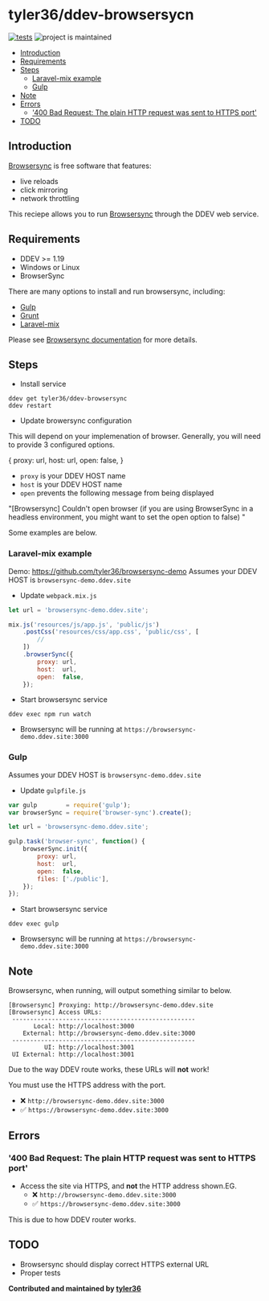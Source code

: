 # tyler36/ddev-browsersycn <!-- omit in toc -->

[![tests](https://github.com/tyler36/ddev-browsersync/actions/workflows/tests.yml/badge.svg)](https://github.com/tyler36/ddev-browsersync/actions/workflows/tests.yml) ![project is maintained](https://img.shields.io/maintenance/yes/2022.svg)

- [Introduction](#introduction)
- [Requirements](#requirements)
- [Steps](#steps)
  - [Laravel-mix example](#laravel-mix-example)
  - [Gulp](#gulp)
- [Note](#note)
- [Errors](#errors)
  - ['400 Bad Request: The plain HTTP request was sent to HTTPS port'](#400-bad-request-the-plain-http-request-was-sent-to-https-port)
- [TODO](#todo)

## Introduction

[Browsersync](https://browsersync.io/) is free software that features:

- live reloads
- click mirroring
- network throttling

This reciepe allows you to run [Browsersync](https://browsersync.io/) through the DDEV web service.

## Requirements

- DDEV >= 1.19
- Windows or Linux
- BrowserSync

There are many options to install and run browsersync, including:

- [Gulp](https://browsersync.io/docs/gulp)
- [Grunt](https://browsersync.io/docs/grunt)
- [Laravel-mix](https://laravel-mix.com/docs/4.0/browsersync)

Please see [Browsersync documentation](https://browsersync.io/docs) for more details.

## Steps

- Install service

```shell
ddev get tyler36/ddev-browsersync
ddev restart
```

- Update browersync configuration

This will depend on your implemenation of browser.
Generally, you will need to provide 3 configured options.

{
      proxy: url,
      host:  url,
      open:  false,
}

- `proxy` is your DDEV HOST name
- `host` is your DDEV HOST name
- `open` prevents the following message from being displayed

"[Browsersync] Couldn't open browser (if you are using BrowserSync in a headless environment, you might want to set the open option to false)
"

Some examples are below.

### Laravel-mix example

Demo: <https://github.com/tyler36/browsersync-demo>
Assumes your DDEV HOST is `browsersync-demo.ddev.site`

- Update `webpack.mix.js`

```js
let url = 'browsersync-demo.ddev.site';

mix.js('resources/js/app.js', 'public/js')
    .postCss('resources/css/app.css', 'public/css', [
        //
    ])
    .browserSync({
        proxy: url,
        host:  url,
        open:  false,
    });
```

- Start browsersync service

```shell
ddev exec npm run watch
```

- Browsersync will be running at `https://browsersync-demo.ddev.site:3000`

### Gulp

Assumes your DDEV HOST is `browsersync-demo.ddev.site`

- Update `gulpfile.js`

```js
var gulp        = require('gulp');
var browserSync = require('browser-sync').create();

let url = 'browsersync-demo.ddev.site';

gulp.task('browser-sync', function() {
    browserSync.init({
        proxy: url,
        host:  url,
        open:  false,
        files: ['./public'],
    });
});
```

- Start browsersync service

```shell
ddev exec gulp
```

- Browsersync will be running at `https://browsersync-demo.ddev.site:3000`

## Note

Browsersync, when running, will output something similar to below.

```shell
[Browsersync] Proxying: http://browsersync-demo.ddev.site
[Browsersync] Access URLs:
 ---------------------------------------------------
       Local: http://localhost:3000
    External: http://browsersync-demo.ddev.site:3000
 ---------------------------------------------------
          UI: http://localhost:3001
 UI External: http://localhost:3001
```

Due to the way DDEV route works, these URLs will **not** work!

You must use the HTTPS address with the port.

- ❌ `http://browsersync-demo.ddev.site:3000`
- ✅ `https://browsersync-demo.ddev.site:3000`

## Errors

### '400 Bad Request: The plain HTTP request was sent to HTTPS port'

- Access the site via HTTPS, and **not** the HTTP address shown.EG.
  - ❌ `http://browsersync-demo.ddev.site:3000`
  - ✅ `https://browsersync-demo.ddev.site:3000`

This is due to how DDEV router works.

## TODO

- Browsersync should display correct HTTPS external URL
- Proper tests

**Contributed and maintained by [tyler36](https://github.com/tyler36)**
